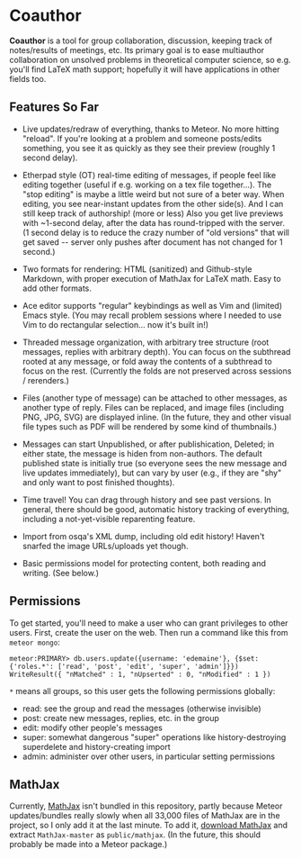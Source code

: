 # Coauthor #

**Coauthor** is a tool for group collaboration, discussion, keeping track of
notes/results of meetings, etc.  Its primary goal is to ease multiauthor
collaboration on unsolved problems in theoretical computer science, so
e.g. you'll find LaTeX math support; hopefully it will have applications
in other fields too.

## Features So Far ##

* Live updates/redraw of everything, thanks to Meteor.  No more hitting
"reload".  If you're looking at a problem and someone posts/edits something,
you see it as quickly as they see their preview (roughly 1 second delay).

* Etherpad style (OT) real-time editing of messages, if people feel like
editing together (useful if e.g. working on a tex file together...).
The "stop editing" is maybe a little weird but not sure of a beter way.
When editing, you see near-instant updates from the other side(s).
And I can still keep track of authorship!  (more or less)
Also you get live previews with ~1-second delay, after the data has
round-tripped with the server.  (1 second delay is to reduce the crazy
number of "old versions" that will get saved -- server only pushes after
document has not changed for 1 second.)

* Two formats for rendering: HTML (sanitized) and Github-style Markdown,
with proper execution of MathJax for LaTeX math.  Easy to add other formats.

* Ace editor supports "regular" keybindings as well as Vim and (limited)
Emacs style.  (You may recall problem sessions where I needed to use Vim to
do rectangular selection... now it's built in!)

* Threaded message organization, with arbitrary tree structure (root messages,
replies with arbitrary depth).  You can focus on the subthread rooted at any
message, or fold away the contents of a subthread to focus on the rest.
(Currently the folds are not preserved across sessions / rerenders.)

* Files (another type of message) can be attached to other messages, as
another type of reply.  Files can be replaced, and image files (including
PNG, JPG, SVG) are displayed inline.  (In the future, they and other visual
file types such as PDF will be rendered by some kind of thumbnails.)

* Messages can start Unpublished, or after publishication, Deleted; in either
state, the message is hiden from non-authors.  The default published state is
initially true (so everyone sees the new message and live updates immediately),
but can vary by user (e.g., if they are "shy" and only want to post finished
thoughts).

* Time travel!  You can drag through history and see past versions.
In general, there should be good, automatic history tracking of everything,
including a not-yet-visible reparenting feature.

* Import from osqa's XML dump, including old edit history!  Haven't snarfed
the image URLs/uploads yet though.

* Basic permissions model for protecting content, both reading and writing.
(See below.)

## Permissions ##

To get started, you'll need to make a user who can grant privileges to other
users.  First, create the user on the web.  Then run a command like this from
`meteor mongo`:

```
meteor:PRIMARY> db.users.update({username: 'edemaine'}, {$set: {'roles.*': ['read', 'post', 'edit', 'super', 'admin']}})
WriteResult({ "nMatched" : 1, "nUpserted" : 0, "nModified" : 1 })
```

`*` means all groups, so this user gets the following permissions globally:

* read: see the group and read the messages (otherwise invisible)
* post: create new messages, replies, etc. in the group
* edit: modify other people's messages
* super: somewhat dangerous "super" operations like history-destroying
  superdelete and history-creating import
* admin: administer over other users, in particular setting permissions

## MathJax ##

Currently, [MathJax](https://www.mathjax.org/) isn't bundled in this repository,
partly because Meteor updates/bundles really slowly when all 33,000 files of MathJax
are in the project, so I only add it at the last minute.  To add it,
[download MathJax](https://github.com/mathjax/MathJax/archive/master.zip)
and extract `MathJax-master` as `public/mathjax`.  (In the future, this should
probably be made into a Meteor package.)
